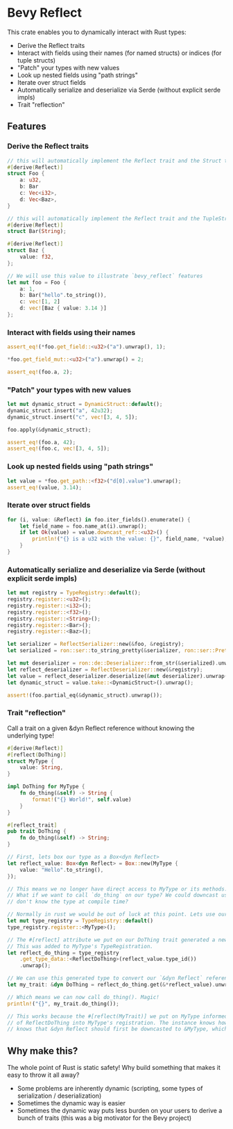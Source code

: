 # Bevy Reflect

This crate enables you to dynamically interact with Rust types:

* Derive the Reflect traits
* Interact with fields using their names (for named structs) or indices (for tuple structs)
* "Patch" your types with new values
* Look up nested fields using "path strings"
* Iterate over struct fields
* Automatically serialize and deserialize via Serde (without explicit serde impls)
* Trait "reflection" 

## Features

### Derive the Reflect traits

```rust
// this will automatically implement the Reflect trait and the Struct trait (because the type is a struct)
#[derive(Reflect)]
struct Foo {
    a: u32,
    b: Bar
    c: Vec<i32>,
    d: Vec<Baz>,
}

// this will automatically implement the Reflect trait and the TupleStruct trait (because the type is a tuple struct)
#[derive(Reflect)]
struct Bar(String);

#[derive(Reflect)]
struct Baz {
    value: f32,
};

// We will use this value to illustrate `bevy_reflect` features
let mut foo = Foo {
    a: 1,
    b: Bar("hello".to_string()),
    c: vec![1, 2]
    d: vec![Baz { value: 3.14 }]
};
```

### Interact with fields using their names

```rust
assert_eq!(*foo.get_field::<u32>("a").unwrap(), 1);

*foo.get_field_mut::<u32>("a").unwrap() = 2;

assert_eq!(foo.a, 2);
```

### "Patch" your types with new values

```rust
let mut dynamic_struct = DynamicStruct::default();
dynamic_struct.insert("a", 42u32);
dynamic_struct.insert("c", vec![3, 4, 5]);

foo.apply(&dynamic_struct);

assert_eq!(foo.a, 42);
assert_eq!(foo.c, vec![3, 4, 5]);
```

### Look up nested fields using "path strings"

```rust
let value = *foo.get_path::<f32>("d[0].value").unwrap();
assert_eq!(value, 3.14);
```

### Iterate over struct fields

```rust
for (i, value: &Reflect) in foo.iter_fields().enumerate() {
    let field_name = foo.name_at(i).unwrap();
    if let Ok(value) = value.downcast_ref::<u32>() {
        println!("{} is a u32 with the value: {}", field_name, *value);
    } 
}
```

### Automatically serialize and deserialize via Serde (without explicit serde impls)

```rust
let mut registry = TypeRegistry::default();
registry.register::<u32>();
registry.register::<i32>();
registry.register::<f32>();
registry.register::<String>();
registry.register::<Bar>();
registry.register::<Baz>();

let serializer = ReflectSerializer::new(&foo, &registry);
let serialized = ron::ser::to_string_pretty(&serializer, ron::ser::PrettyConfig::default()).unwrap();

let mut deserializer = ron::de::Deserializer::from_str(&serialized).unwrap();
let reflect_deserializer = ReflectDeserializer::new(&registry);
let value = reflect_deserializer.deserialize(&mut deserializer).unwrap();
let dynamic_struct = value.take::<DynamicStruct>().unwrap();

assert!(foo.partial_eq(&dynamic_struct).unwrap());
```

### Trait "reflection"

Call a trait on a given &dyn Reflect reference without knowing the underlying type!

```rust
#[derive(Reflect)]
#[reflect(DoThing)]
struct MyType {
    value: String,
}

impl DoThing for MyType {
    fn do_thing(&self) -> String {
        format!("{} World!", self.value)
    }
}

#[reflect_trait]
pub trait DoThing {
    fn do_thing(&self) -> String;
}

// First, lets box our type as a Box<dyn Reflect>
let reflect_value: Box<dyn Reflect> = Box::new(MyType {
    value: "Hello".to_string(),
});

// This means we no longer have direct access to MyType or its methods. We can only call Reflect methods on reflect_value.
// What if we want to call `do_thing` on our type? We could downcast using reflect_value.downcast_ref::<MyType>(), but what if we
// don't know the type at compile time?

// Normally in rust we would be out of luck at this point. Lets use our new reflection powers to do something cool!
let mut type_registry = TypeRegistry::default()
type_registry.register::<MyType>();

// The #[reflect] attribute we put on our DoThing trait generated a new `ReflectDoThing` struct, which implements TypeData.
// This was added to MyType's TypeRegistration.
let reflect_do_thing = type_registry
    .get_type_data::<ReflectDoThing>(reflect_value.type_id())
    .unwrap();

// We can use this generated type to convert our `&dyn Reflect` reference to a `&dyn DoThing` reference
let my_trait: &dyn DoThing = reflect_do_thing.get(&*reflect_value).unwrap();

// Which means we can now call do_thing(). Magic!
println!("{}", my_trait.do_thing());

// This works because the #[reflect(MyTrait)] we put on MyType informed the Reflect derive to insert a new instance
// of ReflectDoThing into MyType's registration. The instance knows how to cast &dyn Reflect to &dyn MyType, because it
// knows that &dyn Reflect should first be downcasted to &MyType, which can then be safely casted to &dyn MyType
```

## Why make this?

The whole point of Rust is static safety! Why build something that makes it easy to throw it all away?

* Some problems are inherently dynamic (scripting, some types of serialization / deserialization)
* Sometimes the dynamic way is easier
* Sometimes the dynamic way puts less burden on your users to derive a bunch of traits (this was a big motivator for the Bevy project)